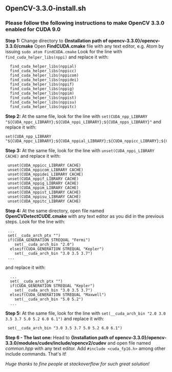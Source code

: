 ## OpenCV-3.3.0-install.sh

### Please follow the following instructions to make OpenCV 3.3.0 enabled for CUDA 9.0

**Step 1:**
Change directory to **{Installation path of opencv-3.3.0}/opencv-3.3.0/cmake**
Open **FindCUDA.cmake** file with any text editor, e.g. Atom by issuing `sudo atom FindCUDA.cmake`
Look for the line with `find_cuda_helper_libs(nppi)` and replace it with:

```
  find_cuda_helper_libs(nppial)
  find_cuda_helper_libs(nppicc)
  find_cuda_helper_libs(nppicom)
  find_cuda_helper_libs(nppidei)
  find_cuda_helper_libs(nppif)
  find_cuda_helper_libs(nppig)
  find_cuda_helper_libs(nppim)
  find_cuda_helper_libs(nppist)
  find_cuda_helper_libs(nppisu)
  find_cuda_helper_libs(nppitc)
```

**Step 2:**
At the same file, look for the line with `set(CUDA_npp_LIBRARY "${CUDA_nppc_LIBRARY};${CUDA_nppi_LIBRARY};${CUDA_npps_LIBRARY}"` and replace it with:

```
set(CUDA_npp_LIBRARY "${CUDA_nppc_LIBRARY};${CUDA_nppial_LIBRARY};${CUDA_nppicc_LIBRARY};${CUDA_nppicom_LIBRARY};${CUDA_nppidei_LIBRARY};${CUDA_nppif_LIBRARY};${CUDA_nppig_LIBRARY};${CUDA_nppim_LIBRARY};${CUDA_nppist_LIBRARY};${CUDA_nppisu_LIBRARY};${CUDA_nppitc_LIBRARY};${CUDA_npps_LIBRARY}")
```

**Step 3:**
At the same file, look for the line with  `unset(CUDA_nppi_LIBRARY CACHE)` and replace it with:

```
 unset(CUDA_nppicc_LIBRARY CACHE)
 unset(CUDA_nppicom_LIBRARY CACHE)
 unset(CUDA_nppidei_LIBRARY CACHE)
 unset(CUDA_nppif_LIBRARY CACHE)
 unset(CUDA_nppig_LIBRARY CACHE)
 unset(CUDA_nppim_LIBRARY CACHE)
 unset(CUDA_nppist_LIBRARY CACHE)
 unset(CUDA_nppisu_LIBRARY CACHE)
 unset(CUDA_nppitc_LIBRARY CACHE)
```

**Step 4:**
At the same directory, open file named **OpenCVDetectCUDE.cmake** with any text editor as you did in the previous steps.
Look for the line with:

```
 ...
 set(__cuda_arch_ptx "")
 if(CUDA_GENERATION STREQUAL "Fermi")
    set(__cuda_arch_bin "2.0")
  elseif(CUDA_GENERATION STREQUAL "Kepler")
    set(__cuda_arch_bin "3.0 3.5 3.7")
 ...
```
and replace it with:

```
  ...
  set(__cuda_arch_ptx "")
  if(CUDA_GENERATION STREQUAL "Kepler")
    set(__cuda_arch_bin "3.0 3.5 3.7")
  elseif(CUDA_GENERATION STREQUAL "Maxwell")
    set(__cuda_arch_bin "5.0 5.2")
  ...
```

**Step 5:**
At the same file, look for the line with `set(__cuda_arch_bin "2.0 3.0 3.5 3.7 5.0 5.2 6.0 6.1")` and replace it with:

```
 set(__cuda_arch_bin "3.0 3.5 3.7 5.0 5.2 6.0 6.1")
```

 **Step 6 - The last one:**
 Head to **{Installation path of opencv-3.3.0}/opencv-3.3.0/modules/cudev/include/opencv2/cudev** and open file named *common.hpp* with any text editor.
 Add `#include <cuda_fp16.h>` among other include commands. That's it!

*Huge thanks to fine people at stackoverflow for such great solution!*
